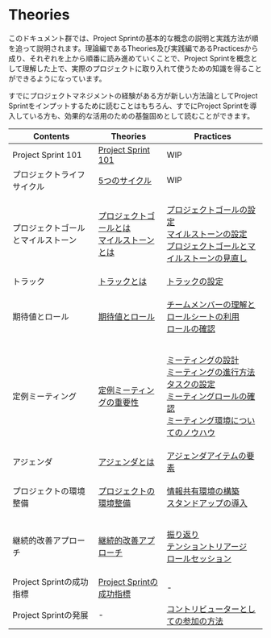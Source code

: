 # Theories

このドキュメント群では、Project Sprintの基本的な概念の説明と実践方法が順を追って説明されます。理論編であるTheories及び実践編であるPracticesから成り、それぞれを上から順番に読み進めていくことで、Project Sprintを概念として理解した上で、実際のプロジェクトに取り入れて使うための知識を得ることができるようになっています。

すでにプロジェクトマネジメントの経験がある方が新しい方法論としてProject Sprintをインプットするために読むことはもちろん、すでにProject Sprintを導入している方も、効果的な活用のための基盤固めとして読むことができます。

| Contents            | Theories                                                                                                          | Practices                                                                                                                                                                                                                                                                                                                               |
| ------------------- | ----------------------------------------------------------------------------------------------------------------- | --------------------------------------------------------------------------------------------------------------------------------------------------------------------------------------------------------------------------------------------------------------------------------------------------------------------------------------- |
| Project Sprint 101  | [Project Sprint 101](101.md)                                                                                      | WIP                                                                                                                                                                                                                                                                                                                                     |
| プロジェクトライフサイクル       | [5つのサイクル](project\_lifecycle.md)                                                                                  | WIP                                                                                                                                                                                                                                                                                                                                     |
| プロジェクトゴールとマイルストーン   | <p><a href="../../v3.3/theories/project_goals.md">プロジェクトゴールとは</a><br><a href="broken-reference">マイルストーンとは</a></p> | <p><a href="../practices/project_goals.md">プロジェクトゴールの設定</a><br><a href="broken-reference">マイルストーンの設定</a><br><a href="../../v3.3/practices/reviewing_project_goals_and_milestones.md">プロジェクトゴールとマイルストーンの見直し</a></p>                                                                                                                      |
| トラック                | [トラックとは](tracks.md)                                                                                               | [トラックの設定](../../v3.3/practices/tracks.md)                                                                                                                                                                                                                                                                                               |
| 期待値とロール             | [期待値とロール](../../v3.3/theories/rolls.md)                                                                           | <p><a href="../../v3.3/practices/rolls.md">チームメンバーの理解とロールシートの利用</a><br><a href="../../v3.3/practices/reviewing_rolls.md">ロールの確認</a></p>                                                                                                                                                                                                 |
| 定例ミーティング            | [定例ミーティングの重要性](../../v3.3/theories/meetings.md)                                                                   | <p><a href="../../v3.3/practices/meetings.md">ミーティングの設計</a><br><a href="../../v3.3/practices/holding_meetings.md">ミーティングの進行方法</a><br><a href="../practices/tasks.md">タスクの設定</a><br><a href="../../v3.3/practices/meeting_rolls.md">ミーティングロールの確認</a><br><a href="../../v3.3/practices/meeting_environments.md">ミーティング環境についてのノウハウ</a></p> |
| アジェンダ               | [アジェンダとは](../../v3.3/theories/agenda.md)                                                                          | [アジェンダアイテムの要素](../../v3.3/practices/agenda.md)                                                                                                                                                                                                                                                                                          |
| プロジェクトの環境整備         | [プロジェクトの環境整備](../../v3.3/theories/project\_environments.md)                                                       | <p><a href="../../v3.3/practices/project_environments.md">情報共有環境の構築</a><br><a href="../practices/stand-up_meetings.md">スタンドアップの導入</a></p>                                                                                                                                                                                               |
| 継続的改善アプローチ          | [継続的改善アプローチ](continuous\_improvement\_approach.md)                                                                | <p><a href="../../v3.3/practices/looking_back.md">振り返り</a><br><a href="broken-reference">テンショントリアージ</a><br><a href="broken-reference">ロールセッション</a></p>                                                                                                                                                                                  |
| Project Sprintの成功指標 | [Project Sprintの成功指標](success\_metrics.md)                                                                        | -                                                                                                                                                                                                                                                                                                                                       |
| Project Sprintの発展   | -                                                                                                                 | [コントリビューターとしての参加の方法](broken-reference)                                                                                                                                                                                                                                                                                                  |
